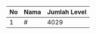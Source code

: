 | No | Nama            | Jumlah Level |
|----|-----------------|--------------|
| 1  | #    |    4029        |

